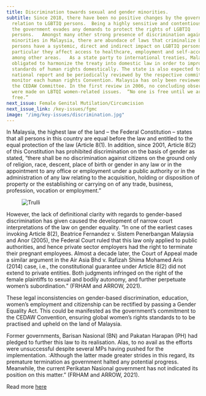 ```yaml
---
title: Discrimination towards sexual and gender minorities.
subtitle: Since 2018, there have been no positive changes by the government in
  relation to LGBTIQ persons.  Being a highly sensitive and contentious topic,
  the government evades any demands to protect the rights of LGBTIQ
  persons.   Amongst many other strong presence of discrimination against sexual
  minorities in Malaysia, there are abundace of laws that criminalize LGBTIQ
  persons have a systemic, direct and indirect impact on LGBTIQ persons; in
  particular they affect access to healthcare, employment and self-acceptance,
  among other areas.   As a state party to international treaties, Malaysia is
  obligated to harmonize the treaty into domestic law in order to improve
  standards of human rights domestically. The state is also expected to submit a
  national report and be periodically reviewed by the respective committees that
  monitor each human rights Convention. Malaysia has only been reviewed twice by
  the CEDAW Committee. In the first review in 2006, no concluding observations
  were made on LBTQI women-related issues.  “No one is free until we are all
  free.”
next_issue: Female Genital Mutilation/Circumcision
next_issue_link: /key-issues/fgmc
image: "/img/key-issues/discrimination.jpg"
---
```

In Malaysia, the highest law of the land – the Federal Constitution – states that all persons in this country are equal before the law and entitled to the equal protection of the law (Article 8(1). In addition, since 2001, Article 8(2) of this Constitution has prohibited discrimination on the basis of gender as stated, “there shall be no discrimination against citizens on the ground only of religion, race, descent, place of birth or gender in any law or in the appointment to any office or employment under a public authority or in the administration of any law relating to the acquisition, holding or disposition of property or the establishing or carrying on of any trade, business, profession, vocation or employment.”

<figure class='md:w-1/2 md:float-right md:px-8'>
<img src="/img/key-issues/discrimination.jpg" alt="Trulli" class='rounded-md shadow-lg'>
<figcaption align="center"><b></b></figcaption>
</figure>

However, the lack of definitional clarity with regards to gender-based discrimination has given caused the development of narrow court interpretations of the law on gender equality. “In one of the earliest cases invoking Article 8(2), Beatrice Fernandez v. Sistem Penerbangan Malaysia and Anor (2005), the Federal Court ruled that this law only applied to public authorities, and hence private sector employers had the right to terminate their pregnant employees. Almost a decade later, the Court of Appeal made a similar argument in the Air Asia Bhd v. Rafizah Shima Mohamed Aris (2014) case, i.e., the constitutional guarantee under Article 8(2) did not extend to private entities. Both judgments infringed on the right of the female plaintiffs to sexual and bodily autonomy, and further perpetuate women’s subordination.” (FRHAM and ARROW, 2021).

These legal inconsistencies on gender-based discrimination, education, women’s employment and citizenship can be rectified by passing a Gender Equality Act.  This could be manifested as the government’s commitment to the CEDAW Convention, ensuring global women’s rights standards to to be practised and upheld on the land of Malaysia. 

Former governments, Barisan Nasional (BN) and Pakatan Harapan (PH) had pledged to further this law to its realisation. Alas, to no avail as the efforts were unsuccessful despite several MPs having pushed for the implementation. :Although the latter made greater strides in this regard, its premature termination as government halted any potential progress. Meanwhile, the current Perikatan Nasional government has not indicated its position on this matter.” (FRHAM and ARROW, 2021).

Read more [here](https://bit.ly/GEI_genderequality )
